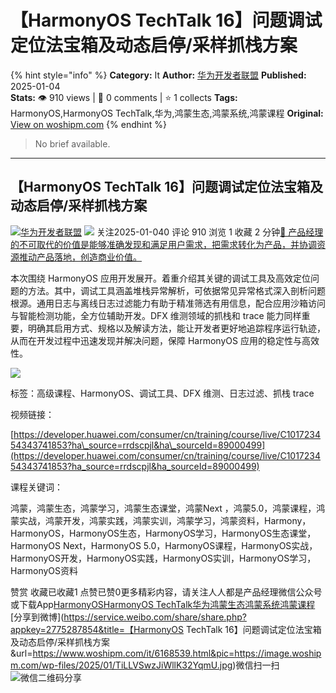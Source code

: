 # 【HarmonyOS TechTalk 16】问题调试定位法宝箱及动态启停/采样抓栈方案
{% hint style="info" %}
**Category:** It
**Author:** [华为开发者联盟](https://www.woshipm.com/u/1605964)
**Published:** 2025-01-04  
**Stats:** 👁️ 910 views | 💬 0 comments | ⭐ 1 collects
**Tags:** HarmonyOS,HarmonyOS TechTalk,华为,鸿蒙生态,鸿蒙系统,鸿蒙课程
**Original:** [View on woshipm.com](https://www.woshipm.com/it/6168539.html)
{% endhint %}
> No brief available.

---

## 【HarmonyOS TechTalk 16】问题调试定位法宝箱及动态启停/采样抓栈方案

[![](https://static.woshipm.com/pmadmin_avatar_20250318135858_2498.jpg?imageView2/1/w/72/h/72/q/100)](https://www.woshipm.com/u/1605964)[华为开发者联盟](https://www.woshipm.com/u/1605964) ![](https://static.woshipm.com/tag/1101_1@2x.png) 关注2025-01-040 评论 910 浏览 1 收藏 2 分钟[🔗 产品经理的不可取代的价值是能够准确发现和满足用户需求，把需求转化为产品，并协调资源推动产品落地，创造商业价值。](https://ke.qidianla.com/courses/90pm)

本次围绕 HarmonyOS 应用开发展开。着重介绍其关键的调试工具及高效定位问题的方法。其中，调试工具涵盖堆栈异常解析，可依据常见异常格式深入剖析问题根源。通用日志与离线日志过滤能力有助于精准筛选有用信息，配合应用沙箱访问与智能检测功能，全方位辅助开发。DFX 维测领域的抓栈和 trace 能力同样重要，明确其启用方式、规格以及解读方法，能让开发者更好地追踪程序运行轨迹，从而在开发过程中迅速发现并解决问题，保障 HarmonyOS 应用的稳定性与高效性。

![](https://image.woshipm.com/wp-files/2025/01/TiLLVSwzJiWllK32YqmU.jpg)

标签：高级课程、HarmonyOS、调试工具、DFX 维测、日志过滤、抓栈 trace

视频链接：

[https://developer.huawei.com/consumer/cn/training/course/live/C101723454343741853?ha\_source=rrdscpjl&ha\_sourceId=89000499](https://developer.huawei.com/consumer/cn/training/course/live/C101723454343741853?ha_source=rrdscpjl&ha_sourceId=89000499)

课程关键词：

鸿蒙，鸿蒙生态，鸿蒙学习，鸿蒙生态课堂，鸿蒙Next ，鸿蒙5.0，鸿蒙课程，鸿蒙实战，鸿蒙开发，鸿蒙实践，鸿蒙实训，鸿蒙学习，鸿蒙资料，Harmony，HarmonyOS，HarmonyOS生态，HarmonyOS学习，HarmonyOS生态课堂，HarmonyOS Next，HarmonyOS 5.0，HarmonyOS课程，HarmonyOS实战，HarmonyOS开发，HarmonyOS实践，HarmonyOS实训，HarmonyOS学习，HarmonyOS资料

赞赏 收藏已收藏1 点赞已赞0更多精彩内容，请关注人人都是产品经理微信公众号或下载App[HarmonyOS](https://www.woshipm.com/tag/harmonyos)[HarmonyOS TechTalk](https://www.woshipm.com/tag/harmonyos-techtalk)[华为](https://www.woshipm.com/tag/%e5%8d%8e%e4%b8%ba)[鸿蒙生态](https://www.woshipm.com/tag/%e9%b8%bf%e8%92%99%e7%94%9f%e6%80%81)[鸿蒙系统](https://www.woshipm.com/tag/%e9%b8%bf%e8%92%99%e7%b3%bb%e7%bb%9f)[鸿蒙课程](https://www.woshipm.com/tag/%e9%b8%bf%e8%92%99%e8%af%be%e7%a8%8b)[分享到微博](https://service.weibo.com/share/share.php?appkey=2775287854&title=【HarmonyOS TechTalk 16】问题调试定位法宝箱及动态启停/采样抓栈方案&url=https://www.woshipm.com/it/6168539.html&pic=https://image.woshipm.com/wp-files/2025/01/TiLLVSwzJiWllK32YqmU.jpg)微信扫一扫![微信二维码](https://api.pwmqr.com/qrcode/create/?url=https://www.woshipm.com/it/6168539.html)分享
